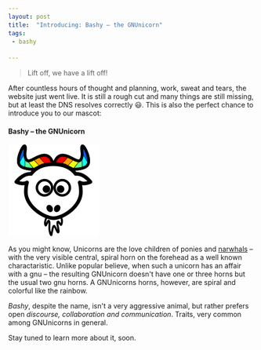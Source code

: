 ```yaml
---
layout: post
title:  "Introducing: Bashy – the GNUnicorn"
tags:
 - bashy

---
```


> Lift off, we have a lift off!

After countless hours of thought and planning, work, sweat and tears, the website just went live. It is still a rough cut and many things are still missing, but at least the DNS resolves correctly 😃. This is also the perfect chance to introduce you to our mascot:


#### __Bashy__ – the GNUnicorn

[![Bashy The GNUnicorn](/assets/bashy.png)](/assets/bashy.svg)

As you might know, Unicorns are the love children of ponies and [narwhals](https://en.wikipedia.org/wiki/Narwhal) – with the very visible central, spiral horn on the forehead as a well known charactaristic. Unlike popular believe, when such a unicorn has an affair with a gnu – the resulting GNUnicorn doesn't have one or three horns but the usual two gnu horns. A GNUnicorns horns, however, are spiral and colorful like the rainbow.

_Bashy_, despite the name, isn't a very aggressive animal, but rather prefers open _discourse, collaboration and communication_. Traits, very common among GNUnicorns in general.



Stay tuned to learn more about it, soon.
